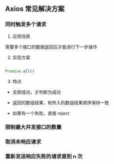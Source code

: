 ## Axios 常见解决方案

### 同时触发多个请求

1. 应用场景

需要多个接口的数据返回后才能进行下一步操作

2. 实现方案

```ts

Promise.all()

```

3. 特点

- 全部成功，才判断为成功

- 返回的数组结果，和传入的数组结果顺序保持一致

- 如果有一个失败，直接 reject

### 限制最大并发接口的数量

### 取消未响应请求

### 重新发送响应失败的请求直到 n 次
